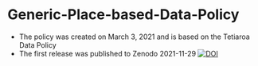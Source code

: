 # Generic-Place-based-Data-Policy
- The policy was created on March 3, 2021 and is based on the Tetiaroa Data Policy
- The first release was published to Zenodo 2021-11-29 [![DOI](https://zenodo.org/badge/DOI/10.5281/zenodo.5781442.svg)](https://doi.org/10.5281/zenodo.5781442)
